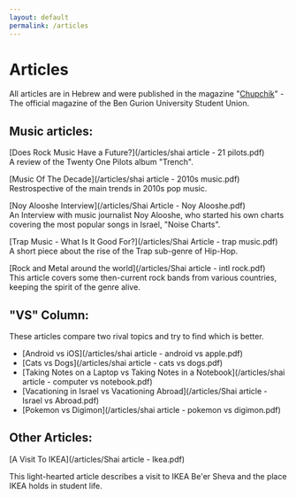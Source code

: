 ```yaml
---
layout: default
permalink: /articles
---
```


# Articles

All articles are in Hebrew and were published in the magazine "[Chupchik](https://he.wikipedia.org/wiki/%D7%A6%27%D7%95%D7%A4%D7%A6%27%D7%99%D7%A7_(%D7%A2%D7%99%D7%AA%D7%95%D7%9F))" - The official magazine of the Ben Gurion University Student Union.

## Music articles:

[Does Rock Music Have a Future?](/articles/shai article - 21 pilots.pdf)  
A review of the Twenty One Pilots album "Trench". 

[Music Of The Decade](/articles/shai article - 2010s music.pdf)  
Restrospective of the main trends in 2010s pop music.

[Noy Alooshe Interview](/articles/Shai Article - Noy Alooshe.pdf)  
An Interview with music journalist Noy Alooshe, who started his own charts covering the most popular songs in Israel, "Noise Charts".

[Trap Music - What Is It Good For?](/articles/Shai Article - trap music.pdf)  
A short piece about the rise of the Trap sub-genre of Hip-Hop.

[Rock and Metal around the world](/articles/Shai article - intl rock.pdf)  
This article covers some then-current rock bands from various countries, keeping the spirit of the genre alive.

## "VS" Column:

These articles compare two rival topics and try to find which is better.

- [Android vs iOS](/articles/shai article - android vs apple.pdf)
- [Cats vs Dogs](/articles/shai article - cats vs dogs.pdf)
- [Taking Notes on a Laptop vs Taking Notes in a Notebook](/articles/shai article - computer vs notebook.pdf)
- [Vacationing in Israel vs Vacationing Abroad](/articles/Shai article - Israel vs Abroad.pdf)
- [Pokemon vs Digimon](/articles/shai article - pokemon vs digimon.pdf)

## Other Articles:

[A Visit To IKEA](/articles/Shai article - Ikea.pdf)

This light-hearted article describes a visit to IKEA Be'er Sheva and the place IKEA holds in student life.
